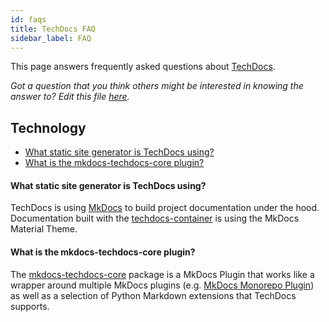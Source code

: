 ```yaml
---
id: faqs
title: TechDocs FAQ
sidebar_label: FAQ
---
```


This page answers frequently asked questions about [TechDocs](README.md).

_Got a question that you think others might be interested in knowing the answer
to? Edit this file
[here](https://github.com/spotify/backstage/edit/master/docs/features/techdocs/FAQ.md)._

## Technology

- [What static site generator is TechDocs using?](./#what-static-site-generator-is-techdocs-using)
- [What is the mkdocs-techdocs-core plugin?](./#what-is-the-mkdocs-techdocs-core-plugin)

#### What static site generator is TechDocs using?

TechDocs is using [MkDocs](https://www.mkdocs.org/) to build project
documentation under the hood. Documentation built with the
[techdocs-container](https://github.com/spotify/backstage/blob/master/packages/techdocs-container/README.md)
is using the MkDocs Material Theme.

#### What is the mkdocs-techdocs-core plugin?

The
[mkdocs-techdocs-core](https://github.com/spotify/backstage/blob/master/packages/techdocs-container/techdocs-core/README.md)
package is a MkDocs Plugin that works like a wrapper around multiple MkDocs
plugins (e.g.
[MkDocs Monorepo Plugin](https://github.com/spotify/mkdocs-monorepo-plugin)) as
well as a selection of Python Markdown extensions that TechDocs supports.
